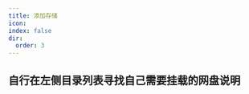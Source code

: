 ```yaml
---
title: 添加存储
icon: 
index: false
dir:
  order: 3
---
```





## 自行在左侧目录列表寻找自己需要挂载的网盘说明

<AutoCatalog />